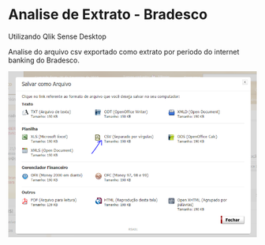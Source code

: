# Analise de Extrato - Bradesco
Utilizando Qlik Sense Desktop

Analise do arquivo csv exportado como extrato por periodo do internet banking do Bradesco.

![Exportar](https://github.com/RobertoOliveiraBI/analisedeextratobradesco/blob/master/exportar.PNG)
